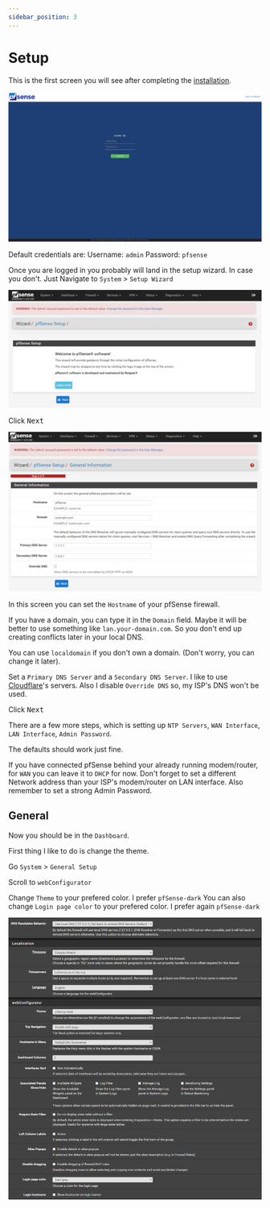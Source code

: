 ```yaml
---
sidebar_position: 3
---
```


# Setup

This is the first screen you will see after completing the [installation](./installation).

![pfsense-login.png](img/pfsense-login.png)

Default credentials are:
Username: `admin`
Password: `pfsense`

Once you are logged in you probably will land in the setup wizard. In case you don't. Just Navigate to `System` > `Setup Wizard`

![pfsense-wizard-step1.png](img/pfsense-wizard-step1.png)

Click <kbd>Next</kbd>

![pfsense-step2.png](img/pfsense-step2.png)

In this screen you can set the `Hostname` of your pfSense firewall.

If you have a domain, you can type it in the `Domain` field.
Maybe it will be better to use something like `lan.your-domain.com`.
So you don't end up creating conflicts later in your local DNS.

You can use `localdomain` if you don't own a domain.
(Don't worry, you can change it later).

Set a `Primary DNS Server` and a `Secondary DNS Server`.
I like to use [Cloudflare](https://www.cloudflare.com/)'s servers. Also I disable `Override DNS` so, my ISP's DNS won't be used.

Click <kbd>Next</kbd>

There are a few more steps, which is setting up `NTP Servers`, `WAN Interface`, `LAN Interface`, `Admin Password`.

The defaults should work just fine.

If you have connected pfSense behind your already running modem/router, for `WAN` you can leave it to `DHCP` for now.
Don't forget to set a different Network address than your ISP's modem/router on LAN interface.
Also remember to set a strong Admin Password.

## General

Now you should be in the `Dashboard`.

First thing I like to do is change the theme.

Go `System` > `General Setup`

Scroll to `webConfigurator`

Change `Theme` to your prefered color. I prefer `pfSense-dark`
You can also change `Login page color` to your prefered color. I prefer again `pfSense-dark`

![pfsense-theme.png](img/pfsense-theme.png)
